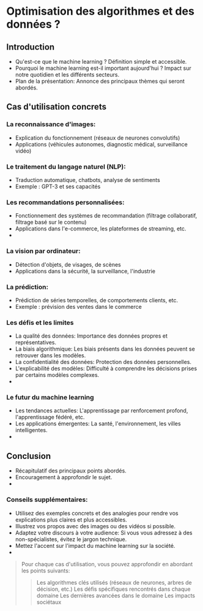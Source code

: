 # Optimisation des algorithmes et des données ?

## Introduction
  - Qu'est-ce que le machine learning ? Définition simple et accessible.
  - Pourquoi le machine learning est-il important aujourd'hui ? Impact sur notre quotidien et les différents secteurs.
  - Plan de la présentation: Annonce des principaux thèmes qui seront abordés.
  
## Cas d'utilisation concrets
###	La reconnaissance d'images: 
  - Explication du fonctionnement (réseaux de neurones convolutifs)
  - Applications (véhicules autonomes, diagnostic médical, surveillance vidéo)
  
### Le traitement du langage naturel (NLP): 
  -	Traduction automatique, chatbots, analyse de sentiments
  - Exemple : GPT-3 et ses capacités
    
###	Les recommandations personnalisées: 
  -	Fonctionnement des systèmes de recommandation (filtrage collaboratif, filtrage basé sur le contenu)
  -	Applications dans l'e-commerce, les plateformes de streaming, etc.
  -	
###	La vision par ordinateur: 
  - Détection d'objets, de visages, de scènes
  - Applications dans la sécurité, la surveillance, l'industrie
    
### La prédiction: 
  - Prédiction de séries temporelles, de comportements clients, etc.
  - Exemple : prévision des ventes dans le commerce
    
### Les défis et les limites
  - La qualité des données: Importance des données propres et représentatives.
  - La biais algorithmique: Les biais présents dans les données peuvent se retrouver dans les modèles.
  -	La confidentialité des données: Protection des données personnelles.
  - L'explicabilité des modèles: Difficulté à comprendre les décisions prises par certains modèles complexes.
  - 
### Le futur du machine learning
  - Les tendances actuelles: L'apprentissage par renforcement profond, l'apprentissage fédéré, etc.
  -	Les applications émergentes: La santé, l'environnement, les villes intelligentes.
  -	
## Conclusion
  - Récapitulatif des principaux points abordés.
  - Encouragement à approfondir le sujet.
  - 
### Conseils supplémentaires:
  -	Utilisez des exemples concrets et des analogies pour rendre vos explications plus claires et plus accessibles.
  - Illustrez vos propos avec des images ou des vidéos si possible.
  - Adaptez votre discours à votre audience: Si vous vous adressez à des non-spécialistes, évitez le jargon technique.
  - Mettez l'accent sur l'impact du machine learning sur la société.
  - 
> Pour chaque cas d'utilisation, vous pouvez approfondir en abordant les points suivants:
>> Les algorithmes clés utilisés (réseaux de neurones, arbres de décision, etc.)
>>	Les défis spécifiques rencontrés dans chaque domaine
>>	Les dernières avancées dans le domaine
>>	Les impacts sociétaux



